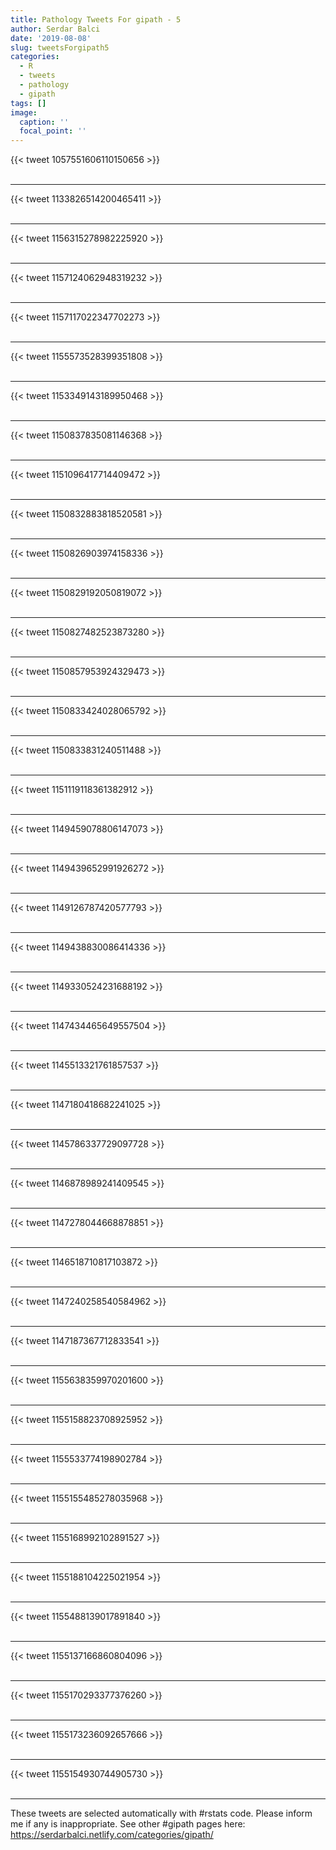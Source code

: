 ```yaml
---
title: Pathology Tweets For gipath - 5
author: Serdar Balci
date: '2019-08-08'
slug: tweetsForgipath5
categories:
  - R
  - tweets
  - pathology
  - gipath
tags: []
image:
  caption: ''
  focal_point: ''
---
```



{{< tweet 1057551606110150656 >}}
<br>
<br>
<hr>
{{< tweet 1133826514200465411 >}}
<br>
<br>
<hr>
{{< tweet 1156315278982225920 >}}
<br>
<br>
<hr>
{{< tweet 1157124062948319232 >}}
<br>
<br>
<hr>
{{< tweet 1157117022347702273 >}}
<br>
<br>
<hr>
{{< tweet 1155573528399351808 >}}
<br>
<br>
<hr>
{{< tweet 1153349143189950468 >}}
<br>
<br>
<hr>
{{< tweet 1150837835081146368 >}}
<br>
<br>
<hr>
{{< tweet 1151096417714409472 >}}
<br>
<br>
<hr>
{{< tweet 1150832883818520581 >}}
<br>
<br>
<hr>
{{< tweet 1150826903974158336 >}}
<br>
<br>
<hr>
{{< tweet 1150829192050819072 >}}
<br>
<br>
<hr>
{{< tweet 1150827482523873280 >}}
<br>
<br>
<hr>
{{< tweet 1150857953924329473 >}}
<br>
<br>
<hr>
{{< tweet 1150833424028065792 >}}
<br>
<br>
<hr>
{{< tweet 1150833831240511488 >}}
<br>
<br>
<hr>
{{< tweet 1151119118361382912 >}}
<br>
<br>
<hr>
{{< tweet 1149459078806147073 >}}
<br>
<br>
<hr>
{{< tweet 1149439652991926272 >}}
<br>
<br>
<hr>
{{< tweet 1149126787420577793 >}}
<br>
<br>
<hr>
{{< tweet 1149438830086414336 >}}
<br>
<br>
<hr>
{{< tweet 1149330524231688192 >}}
<br>
<br>
<hr>
{{< tweet 1147434465649557504 >}}
<br>
<br>
<hr>
{{< tweet 1145513321761857537 >}}
<br>
<br>
<hr>
{{< tweet 1147180418682241025 >}}
<br>
<br>
<hr>
{{< tweet 1145786337729097728 >}}
<br>
<br>
<hr>
{{< tweet 1146878989241409545 >}}
<br>
<br>
<hr>
{{< tweet 1147278044668878851 >}}
<br>
<br>
<hr>
{{< tweet 1146518710817103872 >}}
<br>
<br>
<hr>
{{< tweet 1147240258540584962 >}}
<br>
<br>
<hr>
{{< tweet 1147187367712833541 >}}
<br>
<br>
<hr>
{{< tweet 1155638359970201600 >}}
<br>
<br>
<hr>
{{< tweet 1155158823708925952 >}}
<br>
<br>
<hr>
{{< tweet 1155533774198902784 >}}
<br>
<br>
<hr>
{{< tweet 1155155485278035968 >}}
<br>
<br>
<hr>
{{< tweet 1155168992102891527 >}}
<br>
<br>
<hr>
{{< tweet 1155188104225021954 >}}
<br>
<br>
<hr>
{{< tweet 1155488139017891840 >}}
<br>
<br>
<hr>
{{< tweet 1155137166860804096 >}}
<br>
<br>
<hr>
{{< tweet 1155170293377376260 >}}
<br>
<br>
<hr>
{{< tweet 1155173236092657666 >}}
<br>
<br>
<hr>
{{< tweet 1155154930744905730 >}}
<br>
<br>
<hr>


These tweets are selected automatically with #rstats code. Please inform me if any is inappropriate.
See other #gipath pages here: https://serdarbalci.netlify.com/categories/gipath/
